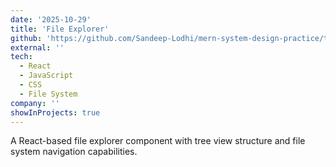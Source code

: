 ```yaml
---
date: '2025-10-29'
title: 'File Explorer'
github: 'https://github.com/Sandeep-Lodhi/mern-system-design-practice/tree/file-explorer'
external: ''
tech:
  - React
  - JavaScript
  - CSS
  - File System
company: ''
showInProjects: true
---
```


A React-based file explorer component with tree view structure and file system navigation capabilities.
